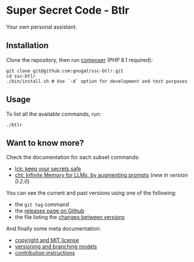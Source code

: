 # Super Secret Code - Btlr

Your own personal assistant.

## Installation

Clone the repository,
then run [composer](https://getcomposer.org/) (PHP 8.1 required):

```
git clone git@github.com:gnugat/ssc-btlr.git
cd ssc-btlr
./bin/install.sh # Use `-d` option for development and test purposes
```

## Usage

To list all the available commands, run:

```
./btlr
```

## Want to know more?

Check the documentation for each subset commands:

* [lck: keep your secrets safe](./doc/01-lck.md)
* [cht: Infinite Memory for LLMs, by augmenting prompts](./doc/02-cht.md) (*new in version 0.2.0*)

You can see the current and past versions using one of the following:

* the `git tag` command
* the [releases page on Github](https://github.com/gnugat/ssc-btlr/releases)
* the file listing the [changes between versions](CHANGELOG.md)

And finally some meta documentation:

* [copyright and MIT license](LICENSE)
* [versioning and branching models](VERSIONING.md)
* [contribution instructions](CONTRIBUTING.md)
